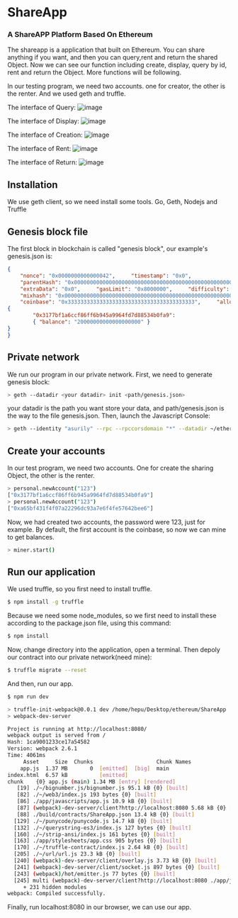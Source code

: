# ShareApp
### A ShareAPP Platform Based On Ethereum

The shareapp is a application that built on Ethereum. You can share anything if you want, and then you can query,rent and return the shared Object. Now we can see our function including create, display, query by id, rent and return the Object. More functions will be following.

In our testing program, we need two accounts. one for creator, the other is the renter. And we used geth and truffle.

The interface of Query:
![image](https://github.com/asurily/ShareApp/blob/master/pngs/query.png)

The interface of Display:
![image](https://github.com/asurily/ShareApp/blob/master/pngs/list.png)

The interface of Creation:
![image](https://github.com/asurily/ShareApp/blob/master/pngs/create.png)

The interface of Rent:
![image](https://github.com/asurily/ShareApp/blob/master/pngs/rent.png)

The interface of Return:
![image](https://github.com/asurily/ShareApp/blob/master/pngs/return.png)

## Installation
We use geth client, so we need install some tools.
Go, Geth, Nodejs and Truffle

## Genesis block file
The first block in blockchain is called "genesis block", our example's genesis.json is:
```json
{
    "nonce": "0x0000000000000042",     "timestamp": "0x0",
    "parentHash": "0x0000000000000000000000000000000000000000000000000000000000000000",
    "extraData": "0x0",     "gasLimit": "0x8000000",     "difficulty": "0x400",
    "mixhash": "0x0000000000000000000000000000000000000000000000000000000000000000",
    "coinbase": "0x3333333333333333333333333333333333333333",     "alloc":
{
        "0x3177bf1a6ccf86ff6b945a9964fd7d88534b0fa9":
        { "balance": "20000000000000000000" }
}
}
```

## Private network
We run our program in our private network.
First, we need to generate genesis block:
```sh
> geth --datadir <your datadir> init <path/genesis.json>
```
your datadir is the path you want store your data, and path/genesis.json is the way to the file genesis.json.
Then, launch the Javascript Console:
```sh
> geth --identity "asurily" --rpc --rpccorsdomain "*" --datadir ~/etherTest --port "30303" --nodiscover --rpcapi "db,eth,net,web3" --networkid 1999 console 2>> ~/etherTest/geth.log
```
## Create your accounts
In our test program, we need two accounts. One for create the sharing Object, the other is the renter.
```sh
> personal.newAccount("123")
["0x3177bf1a6ccf86ff6b945a9964fd7d88534b0fa9"]
> personal.newAccount("123")
["0xa65bf431f4f07a22296dc93a7e6f4fe57642bee6"]
```
Now, we had created two accounts, the password were 123, just for example. By default, the first account is the coinbase, so now we can mine to get balances.
```sh
> miner.start()
```
## Run our application
We used truffle, so you first need to install truffle.
```sh
$ npm install -g truffle
```
Because we need some node_modules, so we first need to install these according to the package.json file, using this command:
```sh
$ npm install
```

Now, change directory into the application, open a terminal. Then depoly our contract into our private network(need mine):
```sh
$ truffle migrate --reset
```
And then, run our app.
```sh
$ npm run dev

> truffle-init-webpack@0.0.1 dev /home/hepu/Desktop/ethereum/ShareApp
> webpack-dev-server

Project is running at http://localhost:8080/
webpack output is served from /
Hash: 1ca9001233ce17a54582
Version: webpack 2.6.1
Time: 4061ms
     Asset     Size  Chunks                    Chunk Names
    app.js  1.37 MB       0  [emitted]  [big]  main
index.html  6.57 kB          [emitted]         
chunk    {0} app.js (main) 1.34 MB [entry] [rendered]
   [19] ./~/bignumber.js/bignumber.js 95.1 kB {0} [built]
   [82] ./~/web3/index.js 193 bytes {0} [built]
   [86] ./app/javascripts/app.js 10.9 kB {0} [built]
   [87] (webpack)-dev-server/client?http://localhost:8080 5.68 kB {0} [built]
   [88] ./build/contracts/ShareApp.json 13.4 kB {0} [built]
  [129] ./~/punycode/punycode.js 14.7 kB {0} [built]
  [132] ./~/querystring-es3/index.js 127 bytes {0} [built]
  [160] ./~/strip-ansi/index.js 161 bytes {0} [built]
  [163] ./app/stylesheets/app.css 905 bytes {0} [built]
  [170] ./~/truffle-contract/index.js 2.64 kB {0} [built]
  [205] ./~/url/url.js 23.3 kB {0} [built]
  [240] (webpack)-dev-server/client/overlay.js 3.73 kB {0} [built]
  [241] (webpack)-dev-server/client/socket.js 897 bytes {0} [built]
  [243] (webpack)/hot/emitter.js 77 bytes {0} [built]
  [245] multi (webpack)-dev-server/client?http://localhost:8080 ./app/javascripts/app.js 40 bytes {0} [built]
     + 231 hidden modules
webpack: Compiled successfully.
```
Finally, run localhost:8080 in our browser, we can use our app.

